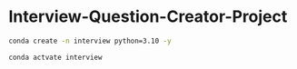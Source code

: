 # Interview-Question-Creator-Project

```bash
conda create -n interview python=3.10 -y

conda actvate interview
```